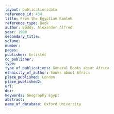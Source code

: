 ```yaml
---
layout: publicationsdata 
reference_id: 434
title: From the Egyptian Ramleh
reference_type: Book
author: Boddy, Alexander Alfred
year: 1900
secondary_title: 
volume: 
number: 
pages: 
publisher: Unlisted
co_publisher: 
type: 
type_of_publications: General Books about Africa
ethnicity_of_author: Books about Africa
place_published: London
place_published2: 
url: 
doi: 
keywords: Geography Egypt
abstract: 
name_of_database: Oxford University
---
```

